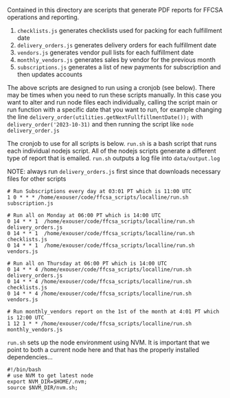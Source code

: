 Contained in this directory are sceripts that generate PDF reports for FFCSA operations and reporting.

1. `checklists.js` generates checklists used for packing for each fulfillment date
2. `delivery_orders.js` generates delivery orders for each fulfillment date
3. `vendors.js` generates vendor pull lists for each fulfillment date
4. `monthly_vendors.js`  generates sales by vendor for the previous month
5. `subscriptions.js`  generates a list of new payments for subscription and then updates accounts

The above scripts are designed to run using a cronjob (see below).  There may be times when you need to run these scripts
manually.  In this case you want to alter and run node files each individually,
calling the script main or run function with a specific date that you want to run,
for example changing the line `delivery_order(utilities.getNextFullfillmentDate());` with `delivery_order('2023-10-31)`
and then running the script like  `node delivery_order.js` 

The cronjob to use for all scripts is below.  `run.sh` is a bash script that runs
each individual nodejs script.  All of the nodejs scripts generate a different
type of report that is emailed.  `run.sh` outputs a log file into `data/output.log`

NOTE: always run `delivery_orders.js` first since that downloads necessary files for other
scripts

```
# Run Subscriptions every day at 03:01 PT which is 11:00 UTC
1 0 * * * /home/exouser/code/ffcsa_scripts/localline/run.sh subscription.js

# Run all on Monday at 06:00 PT which is 14:00 UTC
0 14 * * 1  /home/exouser/code/ffcsa_scripts/localline/run.sh delivery_orders.js 
0 14 * * 1  /home/exouser/code/ffcsa_scripts/localline/run.sh checklists.js
0 14 * * 1  /home/exouser/code/ffcsa_scripts/localline/run.sh vendors.js

# Run all on Thursday at 06:00 PT which is 14:00 UTC
0 14 * * 4 /home/exouser/code/ffcsa_scripts/localline/run.sh delivery_orders.js
0 14 * * 4 /home/exouser/code/ffcsa_scripts/localline/run.sh checklists.js
0 14 * * 4 /home/exouser/code/ffcsa_scripts/localline/run.sh vendors.js

# Run monthly_vendors report on the 1st of the month at 4:01 PT which is 12:00 UTC
1 12 1 * * /home/exouser/code/ffcsa_scripts/localline/run.sh monthly_vendors.js
```

`run.sh` sets up the node environment using NVM. It is important that we point to both
a current node here and that has the properly installed dependencies...

```
#!/bin/bash
# use NVM to get latest node
export NVM_DIR=$HOME/.nvm;
source $NVM_DIR/nvm.sh;
```
